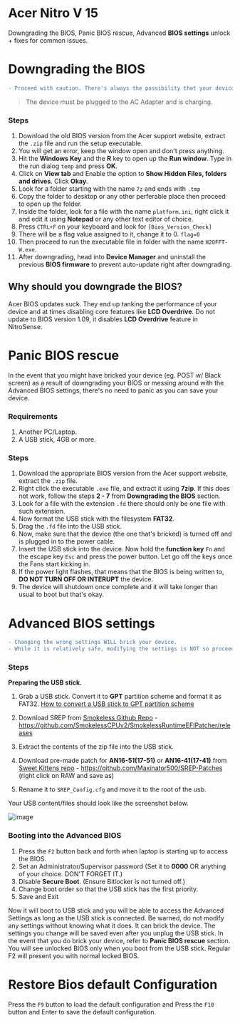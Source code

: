 # Acer Nitro V 15
Downgrading the BIOS, Panic BIOS rescue, Advanced **BIOS settings** unlock + fixes for common issues.

# Downgrading the BIOS

```diff
- Proceed with caution. There's always the possibility that your device might get bricked.
```

> The device must be plugged to the AC Adapter and is charging.

### Steps
1.    Download the old BIOS version from the Acer support website, extract the ```.zip``` file and run the setup executable.
2.    You will get an error, keep the window open and don't press anything.
3.    Hit the **Windows Key** and the **R** key to open up the **Run window**. Type in the run dialog ```temp``` and press **OK**.
4.    Click on **View tab** and Enable the option to **Show Hidden Files, folders and drives**. Click **Okay**.
5.    Look for a folder starting with the name ``7z`` and ends with ``.tmp``
7.    Copy the folder to desktop or any other perferable place then proceed to open up the folder.
9.    Inside the folder, look for a file with the name ```platform.ini```, right click it and edit it using **Notepad** or any other text editor of choice.
10.   Press ``CTRL+F`` on your keyboard and look for ```[Bios_Version_Check]```
11.   There will be a flag value assigned to it, change it to 0. ```flag=0```
12.   Then proceed to run the executable file in folder with the name ```H2OFFT-W.exe```.
13. After downgrading, head into **Device Manager** and uninstall the previous **BIOS firmware** to prevent auto-update right after downgrading.

## Why should you downgrade the BIOS?
Acer BIOS updates suck. They end up tanking the performance of your device and at times disabling core features like **LCD Overdrive**. Do not update to BIOS version 1.09, it disables **LCD Overdrive** feature in NitroSense.

# Panic BIOS rescue
In the event that you might have bricked your device (eg. POST w/ Black screen) as a result of downgrading your BIOS or messing around with the Advanced BIOS settings, there's no need to panic as you can save your device.
### Requirements
1. Another PC/Laptop.
2. A USB stick, 4GB or more.
### Steps
1. Download the appropriate BIOS version from the Acer support website, extract the ```.zip``` file.
2. Right click the executable ```.exe``` file, and extract it using **7zip**. If this does not work, follow the steps **2 - 7** from **Downgrading the BIOS** section.
3. Look for a file with the extension ```.fd``` there should only be one file with such extension.
4. Now format the USB stick with the filesystem **FAT32**.
5. Drag the ```.fd``` file into the USB stick.
6. Now, make sure that the device (the one that's bricked) is turned off and is plugged in to the power cable.
7. Insert the USB stick into the device. Now hold the **function key** ```Fn``` and the escape key ```Esc``` and press the power button. Let go off the keys once the Fans start kicking in.
8. If the power light flashes, that means that the BIOS is being written to, **DO NOT TURN OFF OR INTERUPT** the device.
9. The device will shutdown once complete and it will take longer than usual to boot but that's okay.


# Advanced BIOS settings

```diff
- Changing the wrong settings WILL brick your device.
- While it is relatively safe, modifying the settings is NOT so proceed with caution.
```

### Steps
**Preparing the USB stick.**
1. Grab a USB stick. Convert it to **GPT** partition scheme and format it as FAT32. [How to convert a USB stick to GPT partition scheme](https://learn.microsoft.com/en-us/windows-server/storage/disk-management/change-an-mbr-disk-into-a-gpt-disk)

2. Download SREP from [Smokeless Github Repo](https://github.com/SmokelessCPUv2/SmokelessRuntimeEFIPatcher/releases) - <https://github.com/SmokelessCPUv2/SmokelessRuntimeEFIPatcher/releases>
3. Extract the contents of the zip file into the USB stick.
4. Download pre-made patch for **AN16-51(17-51)** or **AN16-41(17-41)** from [Sweet Kittens repo](https://github.com/Maxinator500/SREP-Patches) - <https://github.com/Maxinator500/SREP-Patches>  (right click on RAW and save as)
5. Rename it to ``SREP_Config.cfg`` and move it to the root of the usb.

Your USB content/files should look like the screenshot below.

![image](https://github.com/vindarts/acer-nitro-v-15/assets/115871738/62ed61a8-4c79-4044-9d4d-8dc0bc8d8c12)

### Booting into the Advanced BIOS 
1. Press the ```F2``` button back and forth when laptop is starting up to access the BIOS.
2. Set an Administrator/Supervisor password (Set it to **0000** OR anything of your choice. DON'T FORGET IT.)
3. Disable **Secure Boot**. (Ensure Bitlocker is not turned off.)
4. Change boot order so that the USB stick has the first priority.
5. Save and Exit

Now it will boot to USB stick and you will be able to access the Advanced Settings as long as the USB stick is connected. Be warned, do not modify any settings without knowing what it does. It can brick the device. The settings you change will be saved even after you unplug the USB stick. In the event that you do brick your device, refer to **Panic BIOS rescue** section. You will see unlocked BIOS only when you boot from the USB stick. Regular F2 will present you with normal locked BIOS.


# Restore Bios default Configuration

Press the ```F9``` button to load the default configuration and Press the ```F10``` button and Enter to save the default configuration.
